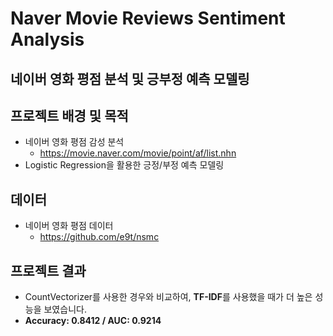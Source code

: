 # Naver Movie Reviews Sentiment Analysis
## 네이버 영화 평점 분석 및 긍부정 예측 모델링

## 프로젝트 배경 및 목적
- 네이버 영화 평점 감성 분석
  - https://movie.naver.com/movie/point/af/list.nhn
- Logistic Regression을 활용한 긍정/부정 예측 모델링

## 데이터
- 네이버 영화 평점 데이터
  - https://github.com/e9t/nsmc

## 프로젝트 결과
- CountVectorizer를 사용한 경우와 비교하여, **TF-IDF**를 사용했을 때가 더 높은 성능을 보였습니다.
- **Accuracy: 0.8412 / AUC: 0.9214**
